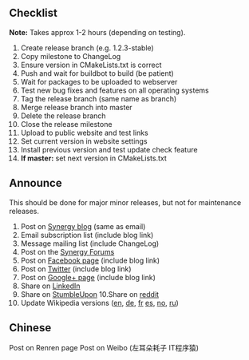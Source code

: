 ## Checklist

**Note:** Takes approx 1-2 hours (depending on testing).

1. Create release branch (e.g. 1.2.3-stable)
2. Copy milestone to ChangeLog
3. Ensure version in CMakeLists.txt is correct
4. Push and wait for buildbot to build (be patient)
5. Wait for packages to be uploaded to webserver
6. Test new bug fixes and features on all operating systems
7. Tag the release branch (same name as branch)
8. Merge release branch into master
9. Delete the release branch
10. Close the release milestone
11. Upload to public website and test links
12. Set current version in website settings
13. Install previous version and test update check feature
14. **If master:** set next version in CMakeLists.txt

## Announce

This should be done for major minor releases, but not for maintenance releases.

1. Post on [Synergy blog](http://synergyopensource.wordpress.com/) (same as email)
2. Email subscription list (include blog link)
3. Message mailing list (include ChangeLog)
4. Post on the [Synergy Forums](http://synergy-project.org/forum/)
5. Post on [Facebook page](https://www.facebook.com/SynergyOpenSource) (include blog link)
6. Post on [Twitter](https://twitter.com/SynergyDev) (include blog link)
7. Post on [Google+ page](https://plus.google.com/b/109104035534174281072/+Synergy/posts) (include blog link)
8. Share on [LinkedIn](https://www.linkedin.com/home)
9. Share on [StumbleUpon](https://www.stumbleupon.com/)
10.Share on [reddit](https://www.reddit.com/)
11. Update Wikipedia versions ([en](http://en.wikipedia.org/wiki/Synergy_(software)), [de](http://de.wikipedia.org/wiki/Synergy_(Software)), [fr](http://fr.wikipedia.org/wiki/Synergy_(logiciel)) [es](http://es.wikipedia.org/wiki/Synergy), [no](http://no.wikipedia.org/wiki/Synergy_(programvare)), [ru](http://ru.wikipedia.org/wiki/Synergy_(%D0%BF%D1%80%D0%BE%D0%B3%D1%80%D0%B0%D0%BC%D0%BC%D0%B0)))

## Chinese

Post on Renren page
Post on Weibo (左耳朵耗子 IT程序猿)